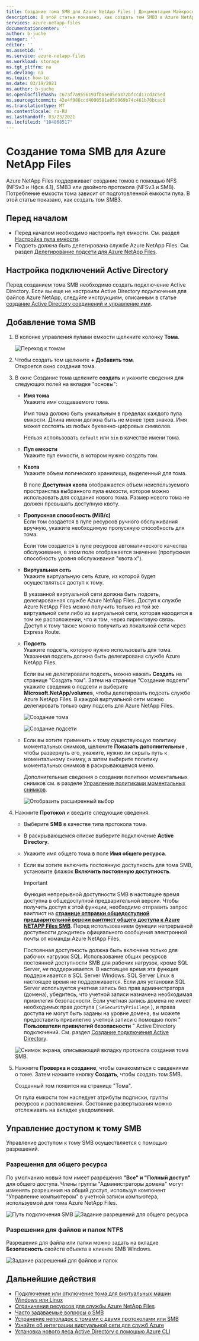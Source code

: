 ```yaml
---
title: Создание тома SMB для Azure NetApp Files | Документация Майкрософт
description: В этой статье показано, как создать том SMB3 в Azure NetApp Files. Узнайте о требованиях к Active Directoryным подключениям и доменным службам.
services: azure-netapp-files
documentationcenter: ''
author: b-juche
manager: ''
editor: ''
ms.assetid: ''
ms.service: azure-netapp-files
ms.workload: storage
ms.tgt_pltfrm: na
ms.devlang: na
ms.topic: how-to
ms.date: 03/19/2021
ms.author: b-juche
ms.openlocfilehash: c673f7a9556193fb05e05ea372bfccd17cd3c5ed
ms.sourcegitcommit: 42e4f986ccd4090581a059969b74c461b70bcac0
ms.translationtype: MT
ms.contentlocale: ru-RU
ms.lasthandoff: 03/23/2021
ms.locfileid: "104868517"
---
```

# <a name="create-an-smb-volume-for-azure-netapp-files"></a>Создание тома SMB для Azure NetApp Files

Azure NetApp Files поддерживает создание томов с помощью NFS (NFSv3 и Нфсв 4.1), SMB3 или двойного протокола (NFSv3 и SMB). Потребление емкости тома зависит от подготовленной емкости пула. В этой статье показано, как создать том SMB3.

## <a name="before-you-begin"></a>Перед началом 

* Перед началом необходимо настроить пул емкости. См. раздел [Настройка пула емкости](azure-netapp-files-set-up-capacity-pool.md).     
* Подсеть должна быть делегирована службе Azure NetApp Files. См. раздел [Делегирование подсети для Azure NetApp Files](azure-netapp-files-delegate-subnet.md).

## <a name="configure-active-directory-connections"></a>Настройка подключений Active Directory 

Перед созданием тома SMB необходимо создать подключение Active Directory. Если вы еще не настроили Active Directory подключения для файлов Azure NetApp, следуйте инструкциям, описанным в статье [создание Active Directory соединений и управление ими](create-active-directory-connections.md).

## <a name="add-an-smb-volume"></a>Добавление тома SMB

1. В колонке управления пулами емкости щелкните колонку **Тома**. 

    ![Переход к томам](../media/azure-netapp-files/azure-netapp-files-navigate-to-volumes.png)

2. Чтобы создать том щелкните **+ Добавить том**.  
    Откроется окно создания тома.

3. В окне Создание тома щелкните **создать** и укажите сведения для следующих полей на вкладке "основы":   
    * **Имя тома**      
        Укажите имя создаваемого тома.   

        Имя тома должно быть уникальным в пределах каждого пула емкости. Длина имени должна быть не менее трех знаков. Имя может состоять из любых буквенно-цифровых символов.   

        Нельзя использовать `default` или `bin` в качестве имени тома.

    * **Пул емкости**  
        Укажите пул емкости, в котором нужно создать том.

    * **Квота**  
        Укажите объем логического хранилища, выделенный для тома.  

        В поле **Доступная квота** отображается объем неиспользуемого пространства выбранного пула емкости, которое можно использовать для создания нового тома. Размер нового тома не должен превышать доступную квоту.  

    * **Пропускная способность (MiB/с)**   
        Если том создается в пуле ресурсов ручного обслуживания вручную, укажите необходимую пропускную способность для тома.   

        Если том создается в пуле ресурсов автоматического качества обслуживания, в этом поле отображается значение (пропускная способность уровня обслуживания "квота x").   

    * **Виртуальная сеть**  
        Укажите виртуальную сеть Azure, из которой будет осуществляться доступ к тому.  

        В указанной виртуальной сети должна быть подсеть, делегированная службе Azure NetApp Files. Доступ к службе Azure NetApp Files можно получить только из той же виртуальной сети либо из виртуальной сети, которая находится в том же расположении, что и том, через пиринговую связь. Доступ к тому также можно получить из локальной сети через Express Route.   

    * **Подсеть**  
        Укажите подсеть, которую нужно использовать для тома.  
        Указанная подсеть должна быть делегирована службе Azure NetApp Files. 
        
        Если вы не делегировали подсеть, можно нажать **Создать** на странице "Создать том". Затем на странице "Создание подсети" укажите сведения о подсети и выберите **Microsoft.NetApp/volumes**, чтобы делегировать подсеть службе Azure NetApp Files. В каждой виртуальной сети можно делегировать только одну подсеть для Azure NetApp Files.   
 
        ![Создание тома](../media/azure-netapp-files/azure-netapp-files-new-volume.png)
    
        ![Создание подсети](../media/azure-netapp-files/azure-netapp-files-create-subnet.png)

    * Если вы хотите применить к тому существующую политику моментальных снимков, щелкните **Показать дополнительные** , чтобы развернуть его, укажите, нужно ли скрыть путь к моментальному снимку, а затем выберите политику моментальных снимков в раскрывающемся меню. 

        Дополнительные сведения о создании политики моментальных снимков см. в разделе [Управление политиками моментальных снимков](azure-netapp-files-manage-snapshots.md#manage-snapshot-policies).

        ![Отобразить расширенный выбор](../media/azure-netapp-files/volume-create-advanced-selection.png)

4. Нажмите **Протокол** и введите следующие сведения.  
    * Выберите **SMB** в качестве типа протокола тома. 
    * В раскрывающемся списке выберите подключение **Active Directory**.
    * Укажите имя общего тома в поле **Имя общего ресурса**.
    * Если вы хотите включить постоянную доступность для тома SMB, установите флажок **Включить постоянную доступность**.    

        > [!IMPORTANT]   
        > Функция непрерывной доступности SMB в настоящее время доступна в общедоступной предварительной версии. Чтобы получить доступ к этой функции, необходимо отправить запрос ваитлист на **[странице отправки общедоступной предварительной версии ваитлист общего доступа к Azure NETAPP Files SMB](https://aka.ms/anfsmbcasharespreviewsignup)**. Перед использованием функции непрерывной доступности дождитесь официального сообщения электронной почты от команды Azure NetApp Files.   
        > 
        > Постоянная доступность должна быть включена только для рабочих нагрузок SQL. Использование общих ресурсов постоянной доступности SMB для рабочих нагрузок, кроме SQL Server, *не* поддерживается. В настоящее время эта функция поддерживается в SQL Server Windows. SQL Server Linux в настоящее время не поддерживается. Если для установки SQL Server используется учетная запись без прав администратора (домена), убедитесь, что учетной записи назначена необходимая привилегия безопасности. Если учетная запись домена не имеет необходимых прав доступа ( `SeSecurityPrivilege` ), и права доступа не могут быть заданы на уровне домена, вы можете предоставить привилегию учетной записи с помощью поля " **Пользователи привилегий безопасности** " Active Directory подключений. См. раздел [Создание подключения Active Directory](create-active-directory-connections.md#create-an-active-directory-connection).

    <!-- [1/13/21] Commenting out command-based steps below, because the plan is to use form-based (URL) registration, similar to CRR feature registration -->
    <!-- 
        ```azurepowershell-interactive
        Register-AzProviderFeature -ProviderNamespace Microsoft.NetApp -FeatureName ANFSMBCAShare
        ```

        Check the status of the feature registration: 

        > [!NOTE]
        > The **RegistrationState** may be in the `Registering` state for up to 60 minutes before changing to`Registered`. Wait until the status is `Registered` before continuing.

        ```azurepowershell-interactive
        Get-AzProviderFeature -ProviderNamespace Microsoft.NetApp -FeatureName ANFSMBCAShare
        ```
        
        You can also use [Azure CLI commands](/cli/azure/feature?preserve-view=true&view=azure-cli-latest) `az feature register` and `az feature show` to register the feature and display the registration status. 
    --> 

    ![Снимок экрана, описывающий вкладку протокола создания тома SMB.](../media/azure-netapp-files/azure-netapp-files-protocol-smb.png)

5. Нажмите **Проверка и создание**, чтобы ознакомиться с сведениями о томе.  Затем нажмите кнопку **Создать**, чтобы создать том SMB.

    Созданный том появится на странице "Тома". 
 
    От пула емкости том наследует атрибуты подписки, группы ресурсов и расположения. Состояние развертывания можно отслеживать на вкладке уведомлений.

## <a name="control-access-to-an-smb-volume"></a>Управление доступом к тому SMB  

Управление доступом к тому SMB осуществляется с помощью разрешений.  

### <a name="share-permissions"></a>Разрешения для общего ресурса  

По умолчанию новый том имеет разрешения **"Все" и "Полный доступ"** для общего доступа. Члены группы "Администраторы домена" могут изменять разрешения на общий доступ, используя компонент "Управление компьютером" в учетной записи компьютера, используемой для тома Azure NetApp Files.

![Путь подключения SMB](../media/azure-netapp-files/smb-mount-path.png) 
![Задание разрешений для общего ресурса](../media/azure-netapp-files/set-share-permissions.png) 

### <a name="ntfs-file-and-folder-permissions"></a>Разрешения для файлов и папок NTFS  

Разрешения для файла или папки можно задать на вкладке **Безопасность** свойств объекта в клиенте SMB Windows.
 
![Задание разрешений для файлов и папок](../media/azure-netapp-files/set-file-folder-permissions.png) 

## <a name="next-steps"></a>Дальнейшие действия  

* [Подключение или отключение тома для виртуальных машин Windows или Linux](azure-netapp-files-mount-unmount-volumes-for-virtual-machines.md)
* [Ограничения ресурсов для службы Azure NetApp Files](azure-netapp-files-resource-limits.md)
* [Часто задаваемые вопросы о SMB](./azure-netapp-files-faqs.md#smb-faqs)
* [Устранение неполадок с томами с двумя протоколами или SMB](troubleshoot-dual-protocol-volumes.md)
* [Узнайте об интеграции виртуальной сети для служб Azure](../virtual-network/virtual-network-for-azure-services.md)
* [Установка нового леса Active Directory с помощью Azure CLI](/windows-server/identity/ad-ds/deploy/virtual-dc/adds-on-azure-vm)
